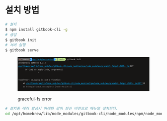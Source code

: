 # 설치 방법

```bash
# 설치
$ npm install gitbook-cli -g
# 생성
$ gitbook init
# 서버 실행
$ gitbook serve 
```

<figure><img src="../../.gitbook/assets/image.png" alt=""><figcaption><p>graceful-fs error</p></figcaption></figure>

```bash
# 설치중 에러 발생시 아래와 같이 최신 버전으로 매뉴얼 설치한다.
cd /opt/homebrew/lib/node_modules/gitbook-cli/node_modules/npm/node_modules && npm install graceful-fs@4.2.0--save
```
